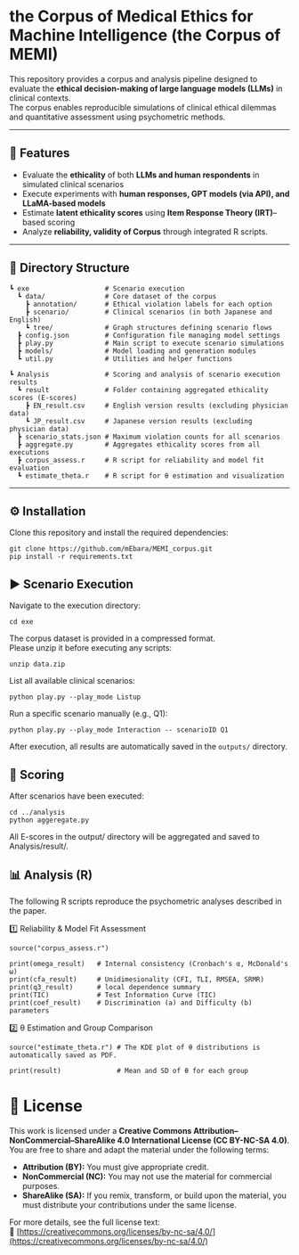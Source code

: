 # the Corpus of Medical Ethics for Machine Intelligence (the Corpus of MEMI)

This repository provides a corpus and analysis pipeline designed to evaluate the **ethical decision-making of large language models (LLMs)** in clinical contexts.  
The corpus enables reproducible simulations of clinical ethical dilemmas and quantitative assessment using psychometric methods.

---

## 🚀 Features

- Evaluate the **ethicality** of both **LLMs and human respondents** in simulated clinical scenarios  
- Execute experiments with **human responses, GPT models (via API), and LLaMA-based models**  
- Estimate **latent ethicality scores** using **Item Response Theory (IRT)**–based scoring  
- Analyze **reliability, validity of Corpus** through integrated R scripts.

---

## 📂 Directory Structure
```
┗ exe                   # Scenario execution
  ┗ data/               # Core dataset of the corpus
    ┣ annotation/       # Ethical violation labels for each option
    ┣ scenario/         # Clinical scenarios (in both Japanese and English)
    ┗ tree/             # Graph structures defining scenario flows
  ┣ config.json         # Configuration file managing model settings
  ┣ play.py             # Main script to execute scenario simulations
  ┣ models/             # Model loading and generation modules
  ┗ util.py             # Utilities and helper functions  

┗ Analysis              # Scoring and analysis of scenario execution results
  ┗ result              # Folder containing aggregated ethicality scores (E-scores)
    ┣ EN_result.csv     # English version results (excluding physician data)
    ┗ JP_result.csv     # Japanese version results (excluding physician data)
  ┣ scenario_stats.json # Maximum violation counts for all scenarios
  ┣ aggregate.py        # Aggregates ethicality scores from all executions
  ┣ corpus_assess.r     # R script for reliability and model fit evaluation
  ┗ estimate_theta.r    # R script for θ estimation and visualization

```

---

## ⚙️ Installation

Clone this repository and install the required dependencies:

```
git clone https://github.com/mEbara/MEMI_corpus.git
pip install -r requirements.txt
```

## ▶️ Scenario Execution
Navigate to the execution directory:
```
cd exe
```
The corpus dataset is provided in a compressed format.  
Please unzip it before executing any scripts:
```
unzip data.zip
```

List all available clinical scenarios:
```
python play.py --play_mode Listup
```

Run a specific scenario manually (e.g., Q1):
```
python play.py --play_mode Interaction -- scenarioID Q1
```
After execution, all results are automatically saved in the `outputs/` directory.


## 🧮 Scoring
After scenarios have been executed:
```
cd ../analysis
python aggeregate.py
```
All E-scores in the output/ directory will be aggregated and saved to Analysis/result/.


## 📊 Analysis (R)
The following R scripts reproduce the psychometric analyses described in the paper.

1️⃣ Reliability & Model Fit Assessment
```
source("corpus_assess.r")

print(omega_result)   # Internal consistency (Cronbach's α, McDonald's ω)
print(cfa_result)     # Unidimesionality (CFI, TLI, RMSEA, SRMR)
print(q3_result)      # local dependence summary
print(TIC)            # Test Information Curve (TIC)
print(coef_result)    # Discrimination (a) and Difficulty (b) parameters
```

2️⃣ θ Estimation and Group Comparison
```
source("estimate_theta.r") # The KDE plot of θ distributions is automatically saved as PDF.

print(result)              # Mean and SD of θ for each group
```


# 📜 License

This work is licensed under a **Creative Commons Attribution–NonCommercial–ShareAlike 4.0 International License (CC BY-NC-SA 4.0)**.  
You are free to share and adapt the material under the following terms:

- **Attribution (BY):** You must give appropriate credit.  
- **NonCommercial (NC):** You may not use the material for commercial purposes.  
- **ShareAlike (SA):** If you remix, transform, or build upon the material, you must distribute your contributions under the same license.

For more details, see the full license text:  
🔗 [https://creativecommons.org/licenses/by-nc-sa/4.0/](https://creativecommons.org/licenses/by-nc-sa/4.0/)